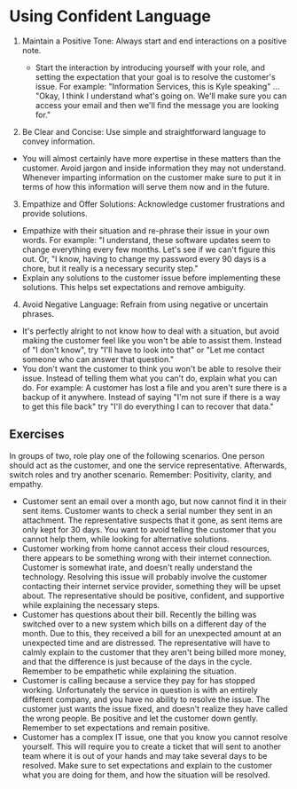 # Using Confident Language
1. Maintain a Positive Tone: Always start and end interactions on a positive note.
   - Start the interaction by introducing yourself with your role, and setting the expectation that your goal is to resolve the customer's issue. For example: "Information Services, this is Kyle speaking" ... "Okay, I think I understand what's going on. We'll make sure you can access your email and then we'll find the message you are looking for."

2. Be Clear and Concise: Use simple and straightforward language to convey information.
  - You will almost certainly have more expertise in these matters than the customer. Avoid jargon and inside information they may not understand. Whenever imparting information on the customer make sure to put it in terms of how this information will serve them now and in the future. 
3. Empathize and Offer Solutions: Acknowledge customer frustrations and provide solutions.
  - Empathize with their situation and re-phrase their issue in your own words. For example: "I understand, these software updates seem to change everything every few months. Let's see if we can't figure this out. Or, "I know, having to change my password every 90 days is a chore, but it really is a necessary security step."
  - Explain any solutions to the customer issue before implementing these solutions. This helps set expectations and remove ambiguity. 
4. Avoid Negative Language: Refrain from using negative or uncertain phrases.
  - It's perfectly alright to not know how to deal with a situation, but avoid making the customer feel like you won't be able to assist them. Instead of "I don't know", try "I'll have to look into that" or "Let me contact someone who can answer that question."
  - You don't want the customer to think you won't be able to resolve their issue. Instead of telling them what you can't do, explain what you can do. For example: A customer has lost a file and you aren't sure there is a backup of it anywhere. Instead of saying "I'm not sure if there is a way to get this file back" try "I'll do everything I can to recover that data."

## Exercises
In groups of two, role play one of the following scenarios. One person should act as the customer, and one the service representative. Afterwards, switch roles and try another scenario. Remember: Positivity, clarity, and empathy.
  - Customer sent an email over a month ago, but now cannot find it in their sent items. Customer wants to check a serial number they sent in an attachment. The representative suspects that it gone, as sent items are only kept for 30 days. You want to avoid telling the customer that you cannot help them, while looking for alternative solutions.
  - Customer working from home cannot access their cloud resources, there appears to be something wrong with their internet connection. Customer is somewhat irate, and doesn't really understand the technology. Resolving this issue will probably involve the customer contacting their internet service provider, something they will be upset about. The representative should be positive, confident, and supportive while explaining the necessary steps.
  - Customer has questions about their bill. Recently the billing was switched over to a new system which bills on a different day of the month. Due to this, they received a bill for an unexpected amount at an unexpected time and are distressed. The representative will have to calmly explain to the customer that they aren't being billed more money, and that the difference is just because of the days in the cycle. Remember to be empathetic while explaining the situation.
  - Customer is calling because a service they pay for has stopped working. Unfortunately the service in question is with an entirely different company, and you have no ability to resolve the issue. The customer just wants the issue fixed, and doesn't realize they have called the wrong people. Be positive and let the customer down gently. Remember to set expectations and remain positive.
  - Customer has a complex IT issue, one that you know you cannot resolve yourself. This will require you to create a ticket that will sent to another team where it is out of your hands and may take several days to be resolved. Make sure to set expectations and explain to the customer what you are doing for them, and how the situation will be resolved.
